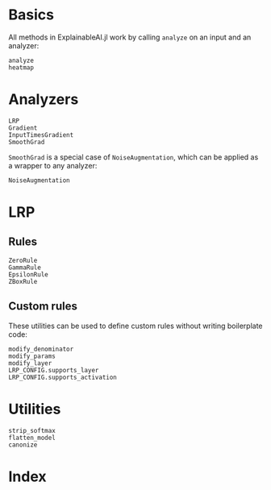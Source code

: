 # Basics
All methods in ExplainableAI.jl work by calling `analyze` on an input and an analyzer:
```@docs
analyze
heatmap
```

# Analyzers
```@docs
LRP
Gradient
InputTimesGradient
SmoothGrad
```

`SmoothGrad` is a special case of `NoiseAugmentation`, which can be applied as a wrapper to any analyzer:
```@docs
NoiseAugmentation
```

# LRP
## Rules
```@docs
ZeroRule
GammaRule
EpsilonRule
ZBoxRule
```

## Custom rules 
These utilities can be used to define custom rules without writing boilerplate code:
```@docs
modify_denominator
modify_params
modify_layer
LRP_CONFIG.supports_layer
LRP_CONFIG.supports_activation
```

# Utilities
```@docs
strip_softmax
flatten_model
canonize
```

# Index
```@index
```
